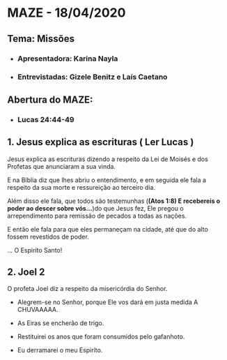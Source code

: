# MAZE - 18/04/2020

## Tema: Missões
- ###  Apresentadora: Karina Nayla
- ### Entrevistadas: Gizele Benitz e  Laís Caetano


## Abertura do MAZE:
- ### Lucas 24:44-49

## 1. Jesus explica as escrituras ( Ler Lucas )
Jesus explica as escrituras dizendo a respeito da Lei de Moisés e dos Profetas que anunciaram a sua vinda.

E na Bíblia diz que lhes abriu o entendimento, e em seguida ele fala a respeito da sua morte e ressureição ao terceiro dia.

Além disso ele fala, que todos são testemunhas (**(Atos 1:8) E recebereis o poder ao descer sobre vós...**)do que Jesus fez, Ele pregou o arrependimento para remissão de pecados a todas as nações.

E então ele fala para que eles permaneçam na cidade, até que do alto fossem revestidos de poder.

... O Espiríto Santo!

## 2. Joel 2
O profeta Joel diz a respeito da misericórdia do Senhor.

- Alegrem-se no Senhor, porque Ele vos dará em justa medida A CHUVAAAAA.
- As Eiras se encherão de trigo.
- Restituirei os anos que foram consumidos pelo gafanhoto.

- Eu derramarei o meu Espiríto.
